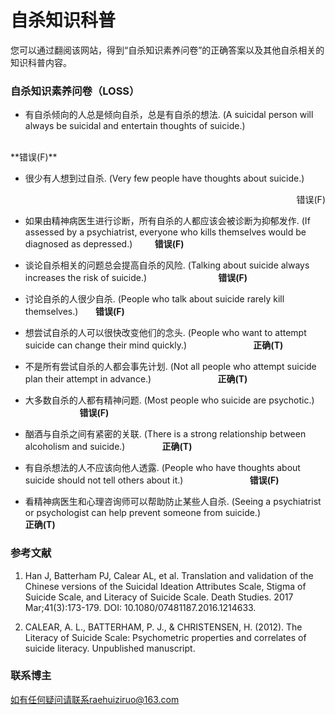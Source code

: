 # 自杀知识科普

您可以通过翻阅该网站，得到“自杀知识素养问卷”的正确答案以及其他自杀相关的知识科普内容。


### 自杀知识素养问卷（LOSS）


- 有自杀倾向的人总是倾向自杀，总是有自杀的想法. (A suicidal person will always be suicidal and entertain thoughts of suicide.)
<br> 
**错误(F)**
  
  
- 很少有人想到过自杀. (Very few people have thoughts about suicide.)
<p align="right">错误(F)</p>



- 如果由精神病医生进行诊断，所有自杀的人都应该会被诊断为抑郁发作. (If assessed by a psychiatrist, everyone who kills themselves would be diagnosed as depressed.) &nbsp; &nbsp; &nbsp; &nbsp; 
**错误(F)**



- 谈论自杀相关的问题总会提高自杀的风险.  (Talking about suicide always increases the risk of suicide.) &nbsp; &nbsp; &nbsp; &nbsp; &nbsp; &nbsp;  &nbsp; &nbsp; &nbsp; &nbsp; &nbsp; &nbsp; &nbsp; &nbsp;
**错误(F)**


- 讨论自杀的人很少自杀.  (People who talk about suicide rarely kill themselves.) &nbsp; &nbsp; &nbsp; 
**错误(F)**



- 想尝试自杀的人可以很快改变他们的念头. (People who want to attempt suicide can change their mind quickly.) &nbsp; &nbsp; &nbsp; &nbsp; &nbsp; &nbsp;  &nbsp; &nbsp; &nbsp; &nbsp; &nbsp; &nbsp; &nbsp;
**正确(T)**



- 不是所有尝试自杀的人都会事先计划. (Not all people who attempt suicide plan their attempt in advance.) &nbsp; &nbsp; &nbsp; &nbsp; &nbsp; &nbsp; &nbsp;  &nbsp; &nbsp; &nbsp; &nbsp; &nbsp; &nbsp;
**正确(T)**


- 大多数自杀的人都有精神问题. (Most people who suicide are psychotic.) &nbsp; &nbsp; &nbsp; &nbsp; &nbsp; &nbsp; &nbsp; &nbsp; &nbsp; &nbsp; &nbsp; &nbsp; &nbsp;
**错误(F)**


- 酗酒与自杀之间有紧密的关联. (There is a strong relationship between alcoholism and suicide.) &nbsp; &nbsp; &nbsp; &nbsp; &nbsp; &nbsp; &nbsp; 
**正确(T)**



- 有自杀想法的人不应该向他人透露. (People who have thoughts about suicide should not tell others about it.) &nbsp; &nbsp; &nbsp; &nbsp; &nbsp; &nbsp; &nbsp;  &nbsp; &nbsp; &nbsp; &nbsp; &nbsp; &nbsp;
**错误(F)**



- 看精神病医生和心理咨询师可以帮助防止某些人自杀. (Seeing a psychiatrist or psychologist can help prevent someone from suicide.) &nbsp; &nbsp; &nbsp; &nbsp; &nbsp; &nbsp; &nbsp;  &nbsp; &nbsp; &nbsp; &nbsp;
**正确(T)**


### 参考文献

1. Han J, Batterham PJ, Calear AL, et al. Translation and validation of the Chinese versions of the Suicidal Ideation Attributes Scale, Stigma of Suicide Scale, and Literacy of Suicide Scale. Death Studies. 2017 Mar;41(3):173-179. DOI: 10.1080/07481187.2016.1214633.

2. CALEAR, A. L., BATTERHAM, P. J., & CHRISTENSEN, H. (2012). The Literacy of Suicide Scale: Psychometric properties and correlates of suicide literacy. Unpublished manuscript.


### 联系博主

如有任何疑问请联系raehuiziruo@163.com
